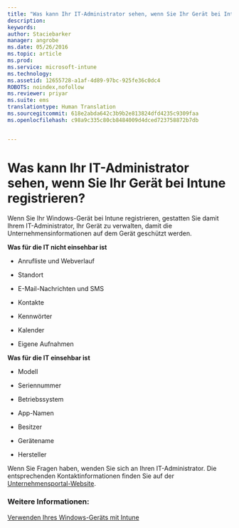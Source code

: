 ```yaml
---
title: "Was kann Ihr IT-Administrator sehen, wenn Sie Ihr Gerät bei Intune registrieren? | Microsoft Intune"
description: 
keywords: 
author: Staciebarker
manager: angrobe
ms.date: 05/26/2016
ms.topic: article
ms.prod: 
ms.service: microsoft-intune
ms.technology: 
ms.assetid: 12655728-a1af-4d89-97bc-925fe36c0dc4
ROBOTS: noindex,nofollow
ms.reviewer: priyar
ms.suite: ems
translationtype: Human Translation
ms.sourcegitcommit: 618e2abda642c3b9b2e813824dfd4235c9309faa
ms.openlocfilehash: c98a9c335c80cb8484009d4dced723758872b7db


---
```



# Was kann Ihr IT-Administrator sehen, wenn Sie Ihr Gerät bei Intune registrieren?

Wenn Sie Ihr Windows-Gerät bei Intune registrieren, gestatten Sie damit Ihrem IT-Administrator, Ihr Gerät zu verwalten, damit die Unternehmensinformationen auf dem Gerät geschützt werden.

**Was für die IT nicht einsehbar ist**

-   Anrufliste und Webverlauf

-   Standort

-   E-Mail-Nachrichten und SMS

-   Kontakte

-   Kennwörter

-   Kalender

-   Eigene Aufnahmen

**Was für die IT einsehbar ist**

-   Modell

-   Seriennummer

-   Betriebssystem

-   App-Namen

-   Besitzer

-   Gerätename

-   Hersteller


Wenn Sie Fragen haben, wenden Sie sich an Ihren IT-Administrator. Die entsprechenden Kontaktinformationen finden Sie auf der [Unternehmensportal-Website](http://portal.manage.microsoft.com).

### Weitere Informationen:
[Verwenden Ihres Windows-Geräts mit Intune](using-your-windows-device-with-intune.md)



<!--HONumber=Jul16_HO4-->


